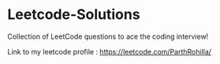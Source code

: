 # Leetcode-Solutions
Collection of LeetCode questions to ace the coding interview!

Link to my leetcode profile : https://leetcode.com/ParthRohilla/
